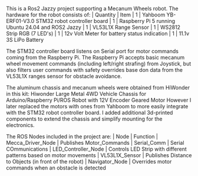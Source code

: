 This is a Ros2 Jazzy project supporting a Mecanum Wheels robot. 
The hardware for the robot consists of:
| Quantity	| Item
| 1 		| Yahboom YB-ERF01-V3.0 STM32 robot controller board 
| 1		| Raspberry Pi 5 running Ubuntu 24.04 and ROS2 Jazzy
| 1		| VL53L1X Range Sensor
| 1		| WS2812 Strip RGB (7 LED's)
| 1		| 12v Volt Meter for battery status indication
| 1		| 11.1v 3S LiPo Battery

The STM32 controller board listens on Serial port for motor commands coming from the Raspberry Pi.
The Raspberry Pi accepts basic mecanum wheel movement commands (including left/right strafing)
from Joystick, but also filters user commands with safety overrides base don data from the
VL53L1X ranges sensor for obstacle avoidance.

The aluminum chassis and mecanum wheels were obtained from HiWonder in this kit:
Hiwonder Large Metal 4WD Vehicle Chassis for Arduino/Raspberry Pi/ROS Robot with 12V Encoder Geared Motor
However I later replaced the motors with ones from Yahboom to more easily integrate with the 
STM32 robot controller board. I added additional 3d-printed components to extend the chassis and
simplify mounting for the electronics.

The ROS Nodes included in the project are:
|  Node			|  Function
|  Mecca_Driver_Node	|  Publishes Motor_Commands
|  Serial_Comm		|  Serial COmmunications
|  LED_Controller_Node	|  Controls LED Strip with different patterns based on motor movements
|  VL53L1X_Sensor	|  Publishes Distance to Objects (in front of the robot)
|  Navigator_Node	|  Overrides motor commands when an obstacle is detected 
